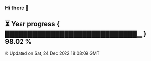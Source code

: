 ### Hi there 👋
⏳ Year progress { █████████████████████████████▁ } 98.02 %
---
⏰ Updated on Sat, 24 Dec 2022 18:08:09 GMT

